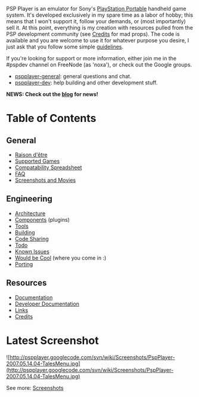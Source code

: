 PSP Player is an emulator for Sony's [PlayStation Portable](http://en.wikipedia.org/wiki/PlayStation_Portable) handheld game system. It's developed exclusively in my spare time as a labor of hobby; this means that I won't support it, follow your demands, or (most importantly) sell it. At this point, everything is my creation with resources pulled from the PSP development community (see [Credits](Credits.md) for mad props). The code is available and you are welcome to use it for whatever purpose you desire, I just ask that you follow some simple [guidelines](CodeSharing.md).

If you're looking for support or more information, either join me in the #pspdev channel on FreeNode (as 'noxa'), or check out the Google groups.
  * [pspplayer-general](http://groups.google.com/group/pspplayer-general): general questions and chat.
  * [pspplayer-dev](http://groups.google.com/group/pspplayer-dev): help building and other development stuff.

**NEWS: Check out the [blog](http://pspplayer.wordpress.com/) for news!**

# Table of Contents #
## General ##
  * [Raison d'être](Raisondetre.md)
  * [Supported Games](SupportedGames.md)
  * [Compatability Spreadsheet](http://spreadsheets.google.com/ccc?key=pOUiif8HQgmwx1r0QTSsYfw&hl=en)
  * [FAQ](FAQ.md)
  * [Screenshots and Movies](Screenshots.md)
## Engineering ##
  * [Architecture](Architecture.md)
  * [Components](Components.md) (plugins)
  * [Tools](Tools.md)
  * [Building](Building.md)
  * [Code Sharing](CodeSharing.md)
  * [Todo](Todo.md)
  * [Known Issues](KnownIssues.md)
  * [Would be Cool](WouldBeCool.md) (where you come in :)
  * [Porting](Porting.md)
## Resources ##
  * [Documentation](Documentation.md)
  * [Developer Documentation](DeveloperDocumentation.md)
  * [Links](Links.md)
  * [Credits](Credits.md)

# Latest Screenshot #
![http://pspplayer.googlecode.com/svn/wiki/Screenshots/PspPlayer-2007.05.14.04-TalesMenu.jpg](http://pspplayer.googlecode.com/svn/wiki/Screenshots/PspPlayer-2007.05.14.04-TalesMenu.jpg)

See more: [Screenshots](Screenshots.md)